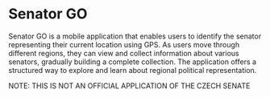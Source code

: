 # Senator GO

Senator GO is a mobile application that enables users to identify the senator representing their current location using GPS. As users move through different regions, they can view and collect information about various senators, gradually building a complete collection. The application offers a structured way to explore and learn about regional political representation.

NOTE: THIS IS NOT AN OFFICIAL APPLICATION OF THE CZECH SENATE